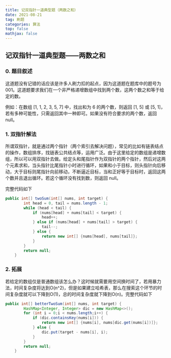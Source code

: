 ```yaml
---
title: 记双指针一道典型题（两数之和）
date: 2021-08-21
tag: 刷题
categories: 算法
top: false
mathjax: false
---
```


## 记双指针一道典型题——两数之和

### 0. 题目叙述

这道题没有记错的话应该是许多人刷力扣的起点，因为这道题在题库中的题号为 001。这道题要求我们在一个非严格递增数组中找到两个数，这两个数之和等于给定的数。

例如：在数组 [1, 1, 2, 3, 5, 7] 中，找出和为 6 的两个数，则返回 [1, 5] 或 [5, 1]，若有多种可能性，只需返回其中一种即可。如果没有符合要求的两个数，返回 null。

### 1. 双指针解法

所谓双指针，就是通过两个指针（两个索引去解决问题），常见的比如有链表结点的操作，数组排序，找链表公共结点等，运用广泛。由于这里给定的数组是递增数组，所以可以用双指针去做。给定头和尾指针作为双指针的两个指针，然后对这两个元素求和，当头指针比尾指针小时进行循环，如果和小于目标，则头指针向后移动，大于目标则尾指针向前移动，不断逼近目标，当和正好等于目标时，返回这两个数并且退出循环。若这个循环没有找到数，则返回 null。

完整代码如下

```java
public int[] twoSum(int[] nums, int target) {
        int head = 0, tail = nums.length - 1;
        while (head < tail) {
            if (nums[head] + nums[tail] < target) {
                head++;
            } else if (nums[head] + nums[tail] > target) {
                tail--;
            } else {
                return new int[] {nums[head], nums[tail]};
            }
        }
        return null;
    }
```

### 2. 拓展

若给定的数组仅是普通数组该怎么办？这时候就需要用空间换时间了，若用暴力法，时间复杂度将达到O(n^2)，但是如果建立哈希表，那么在搜索这个环节的时间复杂度就可以下降到O(1)，总的时间复杂度就下降到O(n)。完整代码如下

```java
public int[] betterTwoSum(int[] nums, int target) {
        HashMap<Integer, Integer> dic = new HashMap<>();
        for (int i = 0;i < nums.length;i++) {
            if (dic.containsKey(nums[i])) {
                return new int[] {nums[i], nums[dic.get(nums[i])]};
            } else {
                dic.put(target - nums[i], i);
            }
        }
        return null;
    }
```



